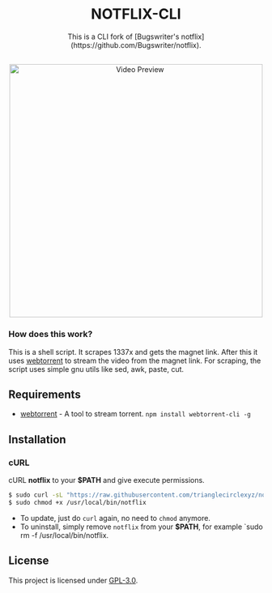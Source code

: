 <h1 align="center">NOTFLIX-CLI</h1>
<p align="center">This is a CLI fork of [Bugswriter's notflix](https://github.com/Bugswriter/notflix).</p>

##
<p align="center">
<img src="./preview.gif" alt="Video Preview" width="500px">
</p>


### How does this work?

This is a shell script. It scrapes 1337x and gets the magnet link.
After this it uses [webtorrent](https://webtorrent.io/) to stream the video from the magnet link.
For scraping, the script uses simple gnu utils like sed, awk, paste, cut.

## Requirements

* [webtorrent](https://webtorrent.io/) - A tool to stream torrent. `npm install webtorrent-cli -g`

## Installation

### cURL
cURL **notflix** to your **$PATH** and give execute permissions.

```sh
$ sudo curl -sL "https://raw.githubusercontent.com/trianglecirclexyz/notflix-cli/master/notflix" -o /usr/local/bin/notflix
$ sudo chmod +x /usr/local/bin/notflix
```
- To update, just do `curl` again, no need to `chmod` anymore.
- To uninstall, simply remove `notflix` from your **$PATH**, for example `sudo rm -f /usr/local/bin/notflix.

## License
This project is licensed under [GPL-3.0](https://raw.githubusercontent.com/Illumina/licenses/master/gpl-3.0.txt).

